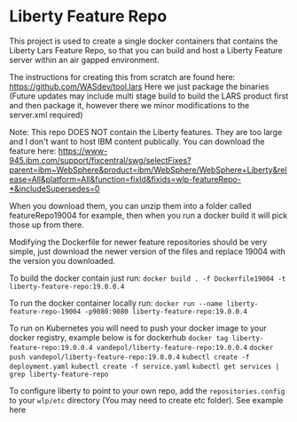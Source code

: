 # Liberty Feature Repo

This project is used to create a single docker containers that contains the Liberty Lars Feature Repo, so that you can build and host a Liberty Feature server within an air gapped environment. 

The instructions for creating this from scratch are found here:
https://github.com/WASdev/tool.lars
Here we just package the binaries 
(Future updates may include multi stage build to build the LARS product first and then package it, however there we minor modifications to the server.xml required)

Note:  This repo DOES NOT contain the Liberty features.  They are too large and I don't want to host IBM content publically.  You can download the feature here:
https://www-945.ibm.com/support/fixcentral/swg/selectFixes?parent=ibm~WebSphere&product=ibm/WebSphere/WebSphere+Liberty&release=All&platform=All&function=fixId&fixids=wlp-featureRepo-*&includeSupersedes=0

When you download them, you can unzip them into a folder called featureRepo19004 for example, then when you run a docker build it will pick those up from there. 

Modifying the Dockerfile for newer feature repositories should be very simple, just download the newer version of the files and replace 19004 with the version you downloaded. 

To build the docker contain just run:
`docker build . -f Dockerfile19004 -t liberty-feature-repo:19.0.0.4`

To run the docker container locally run:
`docker run --name liberty-feature-repo-19004 -p9080:9080 liberty-feature-repo:19.0.0.4`

To run on Kubernetes you will need to push your docker image to your docker registry, example below is for dockerhub
`docker tag liberty-feature-repo:19.0.0.4 vandepol/liberty-feature-repo:19.0.0.4`
`docker push vandepol/liberty-feature-repo:19.0.0.4`
`kubectl create -f deployment.yaml`
`kubectl create -f service.yaml`
`kubectl get services | grep liberty-feature-repo`


To configure liberty to point to your own repo, add the `repositories.config` to your `wlp/etc` directory (You may need to create etc folder).  See example here <link to etc>

